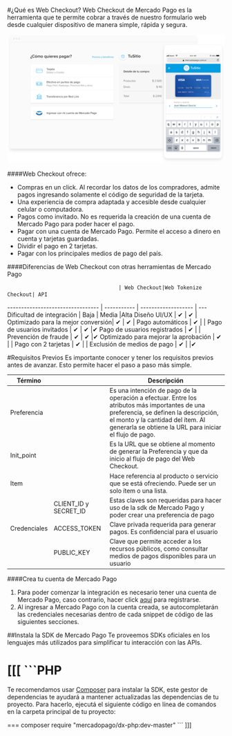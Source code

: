 #¿Qué es Web Checkout? 
Web Checkout de Mercado Pago es la herramienta que te permite cobrar a través de nuestro formulario web desde cualquier dispositivo de manera simple, rápida y segura. 

![Introduction Web Checkout](/images/refactor-images/introduction-web-checkout.png)

####Web Checkout ofrece:

* Compras en un click. Al recordar los datos de los compradores, admite pagos ingresando solamente el código de seguridad de la tarjeta.
* Una experiencia de compra adaptada y accesible desde cualquier celular o computadora.  
* Pagos como invitado. No es requerida la creación de una cuenta de Mercado Pago para poder hacer el pago.
* Pagar con una cuenta de Mercado Pago. Permite el acceso a dinero en cuenta y tarjetas guardadas. 
* Dividir el pago en 2 tarjetas.
* Pagar con los principales medios de pago del país.


####Diferencias de Web Checkout con otras herramientas de Mercado Pago 

							            | Web Checkout|Web Tokenize Checkout| API
---------------------------------	  | ----------- | ------------------- | ---
Dificultad de integración 			  | Baja        | Media               |Alta
Diseño UI/UX 							  | ✔           | ✔                   |
Optimizado para la mejor conversión| ✔           | ✔                   |
Pago automáticos 					  | ✔           |                     |
Pago de usuarios invitados         | ✔           | ✔                   |✔
Pago de usuarios registrados       | ✔           |                     |
Prevención de fraude               | ✔           | ✔                   |✔
Optimizado para mejorar la aprobación | ✔        |                     |
Pago con 2 tarjetas                | ✔           |                     |
Exclusión de medios de pago        | ✔           |                     |✔



#Requisitos Previos
Es importante conocer y tener los requisitos previos antes de avanzar. Esto permite hacer el paso a paso más simple.

Término		| 							|	Descripción
------------	| ----------- 			| 	-----------
Preferencia	|							|	Es una intención de pago de la operación a 												efectuar. Entre los atributos más importantes de 												una preferencia, se definen la descripción, el 												monto y la cantidad del ítem. Al generarla se 												obtiene la URL para iniciar el flujo de pago.
Init_point 	|							|	Es la URL que se obtiene al momento de generar la 												Preferencia y que da inicio al flujo de pago del 												Web Checkout.
Item			|							|	Hace referencia al producto o servicio que se 												está ofreciendo. Puede ser un solo ítem o una 												lista.
				|CLIENT_ID y SECRET_ID	|	Estas claves son requeridas para hacer uso de la 												sdk de Mercado Pago y poder crear una preferencia 												de pago
Credenciales |ACCESS_TOKEN				|	Clave privada requerida para generar pagos. Es 												confidencial para el usuario
				|PUBLIC_KEY				|	Clave que permite acceder a los recursos 												públicos, como consultar medios de pagos 												disponibles para un usuario
				

####Crea tu cuenta de Mercado Pago
1. Para poder comenzar la integración es necesario tener una cuenta de Mercado Pago, caso contrario, hacer click [aquí](https://www.mercadopago.com.ar/) para registrarse. 
1. Al ingresar a Mercado Pago con la cuenta creada, se autocompletarán las credenciales necesarias dentro de cada snippet de código de las siguientes secciones.


##Instala la SDK de Mercado Pago
Te proveemos SDKs oficiales en los lenguajes más utilizados para simplificar tu interacción con las APIs. 

[[[
 \```PHP
===
Te recomendamos usar [Composer](https://getcomposer.org/doc/00-intro.md) para instalar la SDK, este gestor de dependencias te ayudará a mantener actualizadas las dependencias de tu proyecto. Para hacerlo, ejecutá el siguiente código en línea de comandos en la carpeta principal de tu proyecto:

===
composer require "mercadopago/dx-php:dev-master"
\```
]]]


